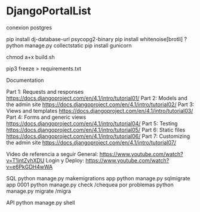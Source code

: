 # DjangoPortalList

conexion postgres

pip install dj-database-url psycopg2-binary
pip install whitenoise[brotli]
?python manage.py collectstatic
pip install gunicorn

chmod a+x build.sh

pip3 freeze > requirements.txt


Documentation

Part 1: Requests and responses https://docs.djangoproject.com/en/4.1/intro/tutorial01/
Part 2: Models and the admin site https://docs.djangoproject.com/en/4.1/intro/tutorial02/
Part 3: Views and templates https://docs.djangoproject.com/en/4.1/intro/tutorial03/
Part 4: Forms and generic views https://docs.djangoproject.com/en/4.1/intro/tutorial04/
Part 5: Testing https://docs.djangoproject.com/en/4.1/intro/tutorial05/
Part 6: Static files https://docs.djangoproject.com/en/4.1/intro/tutorial06/
Part 7: Customizing the admin site https://docs.djangoproject.com/en/4.1/intro/tutorial07/

Video de referencia a seguir
General: https://www.youtube.com/watch?v=T1intZyhXDU
Login y Deploy: https://www.youtube.com/watch?v=e6PkGDH4wWA


SQL
python manage.py makemigrations app
python manage.py sqlmigrate app 0001
python manage.py check /chequea por problemas
python manage.py migrate /migra

API
python manage.py shell

